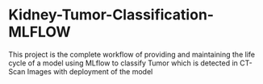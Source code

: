 # Kidney-Tumor-Classification-MLFLOW
This project is the complete workflow of providing and maintaining the life cycle of a model using MLflow to classify Tumor which is detected in CT-Scan Images with deployment of the model
